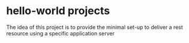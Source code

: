 # hello-world projects
The idea of this project is to provide the minimal set-up to deliver a rest resource using a specific application server